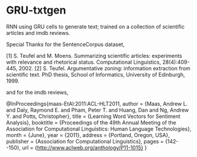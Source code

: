 # GRU-txtgen
RNN using GRU cells to generate text; trained on a collection of scientific articles and imdb reviews.




Special Thanks
for the SentenceCorpus dataset,

[1] S. Teufel and M. Moens. Summarizing scientific articles: experiments with relevance and rhetorical status. Computational Linguistics, 28(4):409-445, 2002.
[2] S. Teufel. Argumentative zoning: information extraction from scientific text. PhD thesis, School of Informatics, University of Edinburgh, 1999.

and for the imdb reviews,

@InProceedings{maas-EtAl:2011:ACL-HLT2011,
  author    = {Maas, Andrew L.  and  Daly, Raymond E.  and  Pham, Peter T.  and  Huang, Dan  and  Ng, Andrew Y.  and  Potts, Christopher},
  title     = {Learning Word Vectors for Sentiment Analysis},
  booktitle = {Proceedings of the 49th Annual Meeting of the Association for Computational Linguistics: Human Language Technologies},
  month     = {June},
  year      = {2011},
  address   = {Portland, Oregon, USA},
  publisher = {Association for Computational Linguistics},
  pages     = {142--150},
  url       = {http://www.aclweb.org/anthology/P11-1015}
}

